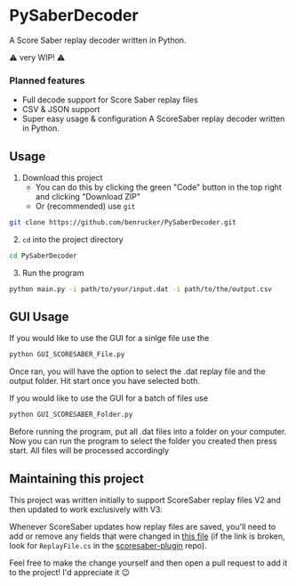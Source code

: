 # PySaberDecoder

A Score Saber replay decoder written in Python.

⚠ very WIP! ⚠

### Planned features

- Full decode support for Score Saber replay files
- CSV & JSON support
- Super easy usage & configuration
A ScoreSaber replay decoder written in Python.

## Usage

1. Download this project
   - You can do this by clicking the green "Code" button in the top right and clicking "Download ZIP"
   - Or (recommended) use `git`

```sh
git clone https://github.com/benrucker/PySaberDecoder.git
```

2. `cd` into the project directory

```sh
cd PySaberDecoder
```

3. Run the program

```sh
python main.py -i path/to/your/input.dat -i path/to/the/output.csv
```

## GUI Usage

If you would like to use the GUI for a sinlge file use the 
```sh
python GUI_SCORESABER_File.py
```
Once ran, you will have the option to select the .dat replay file and the output folder. Hit start once you have selected both. 

If you would like to use the GUI for a batch of files use
```sh
python GUI_SCORESABER_Folder.py
```
Before running the program, put all .dat files into a folder on your computer. Now you can run the program to select the folder you created then press start. All files will be processed accordingly

## Maintaining this project

This project was written initially to support ScoreSaber replay files V2 and then updated to work exclusively with V3.

Whenever ScoreSaber updates how replay files are saved, you'll need to add or remove any fields that were changed in [this file](https://github.com/ScoreSaber/scoresaber-plugin/blob/5c4ec68d472d53df66e3530099752b1567471c64/ScoreSaber/Core/ReplaySystem/Data/ReplayFile.cs) (if the link is broken, look for `ReplayFile.cs` in the [scoresaber-plugin](https://github.com/ScoreSaber/scoresaber-plugin) repo).

Feel free to make the change yourself and then open a pull request to add it to the project! I'd appreciate it 😉
